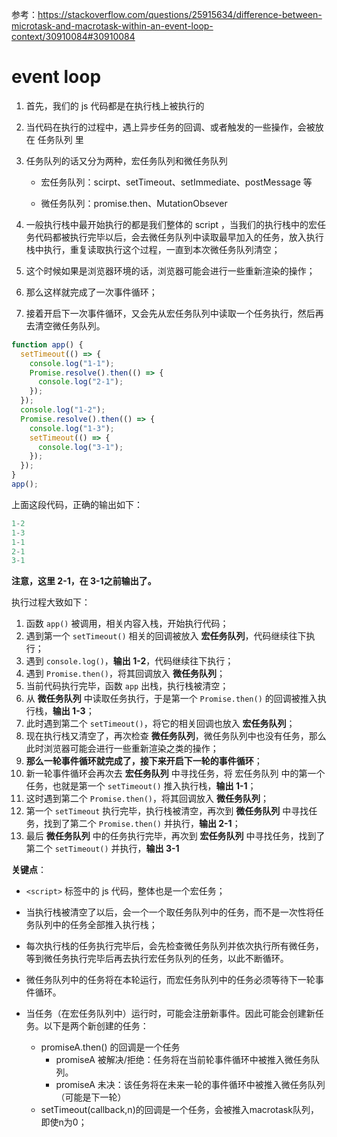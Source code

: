 参考：https://stackoverflow.com/questions/25915634/difference-between-microtask-and-macrotask-within-an-event-loop-context/30910084#30910084

# event loop

1. 首先，我们的 js 代码都是在执行栈上被执行的

2. 当代码在执行的过程中，遇上异步任务的回调、或者触发的一些操作，会被放在 任务队列 里

3. 任务队列的话又分为两种，宏任务队列和微任务队列

   - 宏任务队列：scirpt、setTimeout、setImmediate、postMessage 等

   - 微任务队列：promise.then、MutationObsever

4. 一般执行栈中最开始执行的都是我们整体的 script ，当我们的执行栈中的宏任务代码都被执行完毕以后，会去微任务队列中读取最早加入的任务，放入执行栈中执行，重复读取执行这个过程，一直到本次微任务队列清空；

5. 这个时候如果是浏览器环境的话，浏览器可能会进行一些重新渲染的操作；

6. 那么这样就完成了一次事件循环；

7. 接着开启下一次事件循环，又会先从宏任务队列中读取一个任务执行，然后再去清空微任务队列。



```js
function app() {
  setTimeout(() => {
    console.log("1-1");
    Promise.resolve().then(() => {
      console.log("2-1");
    });
  });
  console.log("1-2");
  Promise.resolve().then(() => {
    console.log("1-3");
    setTimeout(() => {
      console.log("3-1");
    });
  });
}
app();
```



上面这段代码，正确的输出如下：

```js
1-2
1-3
1-1
2-1
3-1
```

**注意，这里 2-1，在 3-1之前输出了。**

执行过程大致如下：

1. 函数 `app()` 被调用，相关内容入栈，开始执行代码；
2. 遇到第一个 `setTimeout()` 相关的回调被放入 **宏任务队列**，代码继续往下执行；
3. 遇到 `console.log()`，**输出 1-2**，代码继续往下执行；
4. 遇到 `Promise.then()`，将其回调放入 **微任务队列**；
5. 当前代码执行完毕，函数 `app` 出栈，执行栈被清空；
6. 从 **微任务队列** 中读取任务执行，于是第一个 `Promise.then()` 的回调被推入执行栈，**输出 1-3**；
7. 此时遇到第二个 `setTimeout()`，将它的相关回调也放入 **宏任务队列**；
8. 现在执行栈又清空了，再次检查 **微任务队列**，微任务队列中也没有任务，那么此时浏览器可能会进行一些重新渲染之类的操作；
9. **那么一轮事件循环就完成了，接下来开启下一轮的事件循环**；
10. 新一轮事件循环会再次去 **宏任务队列** 中寻找任务，将 宏任务队列 中的第一个任务，也就是第一个 `setTimeout()` 推入执行栈，**输出 1-1**；
11. 这时遇到第二个 `Promise.then()`，将其回调放入 **微任务队列**；
12. 第一个 `setTimeout` 执行完毕，执行栈被清空，再次到 **微任务队列** 中寻找任务，找到了第二个 `Promise.then()` 并执行，**输出 2-1**；
13. 最后 **微任务队列** 中的任务执行完毕，再次到 **宏任务队列** 中寻找任务，找到了第二个 `setTimeout()` 并执行，**输出 3-1** 



**关键点**：

- `<script>` 标签中的 js 代码，整体也是一个宏任务；

- 当执行栈被清空了以后，会一个一个取任务队列中的任务，而不是一次性将任务队列中的任务全部推入执行栈；
- 每次执行栈的任务执行完毕后，会先检查微任务队列并依次执行所有微任务，等到微任务执行完毕后再去执行宏任务队列的任务，以此不断循环。
- 微任务队列中的任务将在本轮运行，而宏任务队列中的任务必须等待下一轮事件循环。
- 当任务（在宏任务队列中）运行时，可能会注册新事件。因此可能会创建新任务。以下是两个新创建的任务：
  - promiseA.then() 的回调是一个任务
    - promiseA 被解决/拒绝：任务将在当前轮事件循环中被推入微任务队列。
    - promiseA 未决：该任务将在未来一轮的事件循环中被推入微任务队列（可能是下一轮）
  - setTimeout(callback,n)的回调是一个任务，会被推入macrotask队列，即使n为0；